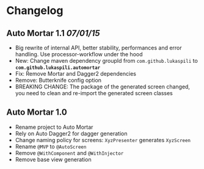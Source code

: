 # Changelog

## Auto Mortar 1.1 *07/01/15*

 * Big rewrite of internal API, better stability, performances and error handling. Use processor-workflow under the hood
 * New: Change maven dependency groupId from `com.github.lukaspili` to **`com.github.lukaspili.automortar`**
 * Fix: Remove Mortar and Dagger2 dependencies
 * Remove: Butterknife config option
 * BREAKING CHANGE: The package of the generated screen changed, you need to clean and re-import the generated screen classes


## Auto Mortar 1.0 

- Rename project to Auto Mortar
- Rely on Auto Dagger2 for dagger generation
- Change naming policy for screens: `XyzPresenter` generates `XyzScreen`
- Rename `@MVP` to `@AutoScreen`
- Remove `@WithComponent` and `@WithInjector`
- Remove base view generation